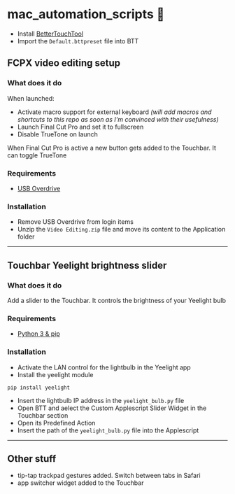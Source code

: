 # mac_automation_scripts 🤖
* Install [BetterTouchTool](https://folivora.ai)
* Import the `Default.bttpreset` file into BTT

## FCPX video editing setup
### What does it do
When launched:
* Activate macro support for external keyboard *(will add macros and shortcuts to this repo as soon as I'm convinced with their usefulness)*
* Launch Final Cut Pro and set it to fullscreen
* Disable TrueTone on launch

 When Final Cut Pro is active a new button gets added to the Touchbar. It can toggle TrueTone

### Requirements
* [USB Overdrive](http://www.usboverdrive.com/USBOverdrive/News.html)

### Installation
* Remove USB Overdrive from login items
* Unzip the `Video Editing.zip` file and move its content to the Application folder

---
## Touchbar Yeelight brightness slider
### What does it do
Add a slider to the Touchbar. It controls the brightness of your Yeelight bulb

### Requirements
* [Python 3 & pip](https://www.python.org/downloads/)

### Installation
* Activate the LAN control for the lightbulb in the Yeelight app
* Install the yeelight module
```shell
pip install yeelight
```
* Insert the lightbulb IP address in the `yeelight_bulb.py` file
* Open BTT and aelect the Custom Applescript Slider Widget in the Touchbar section
* Open its Predefined Action
* Insert the path of the `yeelight_bulb.py` file into the Applescript 

---
## Other stuff
* tip-tap trackpad gestures added. Switch between tabs in Safari
* app switcher widget added to the Touchbar
